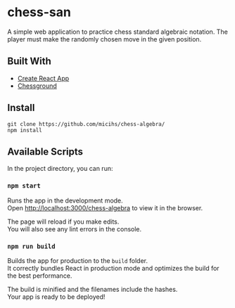
# chess-san

A simple web application to practice chess standard algebraic notation. The player must make the randomly chosen move in the given position. 

## Built With

* [Create React App](https://create-react-app.dev/)
* [Chessground](https://github.com/lichess-org/chessground)

## Install

```
git clone https://github.com/micihs/chess-algebra/
npm install
```

## Available Scripts

In the project directory, you can run:

### `npm start`

Runs the app in the development mode.\
Open [http://localhost:3000/chess-algebra](http://localhost:3000) to view it in the browser.

The page will reload if you make edits.\
You will also see any lint errors in the console.


### `npm run build`

Builds the app for production to the `build` folder.\
It correctly bundles React in production mode and optimizes the build for the best performance.

The build is minified and the filenames include the hashes.\
Your app is ready to be deployed!
